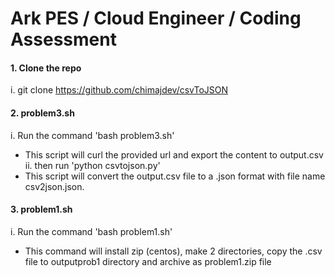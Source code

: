 # Ark PES / Cloud Engineer / Coding Assessment

#### 1. Clone the repo

i. git clone https://github.com/chimajdev/csvToJSON

#### 2. problem3.sh
i. Run the command 'bash problem3.sh'
- This script will curl the provided url and export the content to output.csv
ii. then run 'python csvtojson.py'
- This script will convert the output.csv file to a .json format with file name csv2json.json.

#### 3. problem1.sh
i. Run the command 'bash problem1.sh'
- This command will install zip (centos), make 2 directories, copy the .csv file to outputprob1 directory and archive as problem1.zip file
